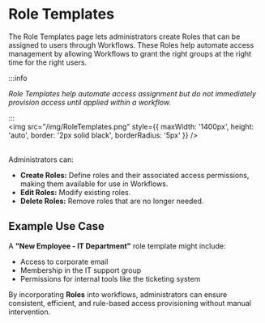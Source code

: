 # Role Templates

The Role Templates page lets administrators create Roles that can be assigned to users through Workflows. These Roles help automate access management by allowing Workflows to grant the right groups at the right time for the right users.

:::info

*Role Templates help automate access assignment but do not immediately provision access until applied within a workflow.*

:::
<br/>
<img src="/img/RoleTemplates.png" style={{ maxWidth: '1400px', height: 'auto', border: '2px solid black', borderRadius: '5px' }} />
<br/><br/>

Administrators can:

* **Create Roles:** Define roles and their associated access permissions, making them available for use in Workflows.
* **Edit Roles:** Modify existing roles.
* **Delete Roles:** Remove roles that are no longer needed.

<h2>Example Use Case</h2>

A **"New Employee - IT Department"** role template might include:

* Access to corporate email
* Membership in the IT support group
* Permissions for internal tools like the ticketing system

By incorporating **Roles** into workflows, administrators can ensure consistent, efficient, and rule-based access provisioning without manual intervention.
